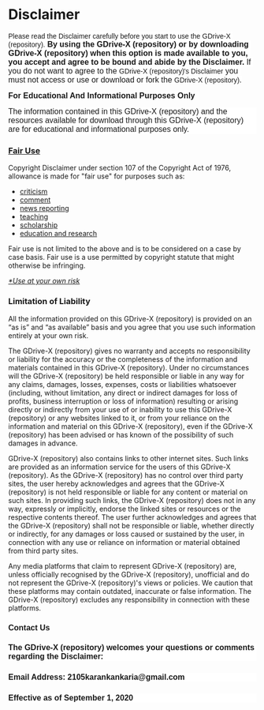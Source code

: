 <h1>Disclaimer</h1>

<p><span style="background-color: white;"><span style="font-family: Montserrat, sans-serif;"><span style="white-space: pre-wrap;">Please read the Disclaimer carefully before you start to use the GDrive-X (repository).</span></span></span><strong style="background-color: white; box-sizing: border-box; font-family: Montserrat, sans-serif; font-size: 16px; white-space: pre-wrap;"> By using the GDrive-X (repository) or by downloading GDrive-X (repository) when this option is made available to you, you accept and agree to be bound and abide by the Disclaimer. </strong><span style="background-color: white; font-family: Montserrat, sans-serif; font-size: 16px; white-space: pre-wrap;">If you do not want to agree to the </span><span style="background-color: white; font-family: Montserrat, sans-serif; white-space: pre-wrap;">GDrive-X (repository)'s Disclaimer</span><span style="background-color: white; font-family: Montserrat, sans-serif; font-size: 16px; white-space: pre-wrap;"> you must not access or use or download or fork the </span><span style="background-color: white; font-family: Montserrat, sans-serif; white-space: pre-wrap;">GDrive-X (repository)</span><span style="background-color: white; font-family: Montserrat, sans-serif; font-size: 16px; white-space: pre-wrap;">.</span></p>

<p><span style="background-color: white; font-family: Montserrat, sans-serif; font-size: 16px; white-space: pre-wrap;">​</span><strong style="background-color: white; box-sizing: border-box; font-family: Montserrat, sans-serif; font-size: 16px; white-space: pre-wrap;">For Educational And Informational Purposes Only &nbsp;</strong></p><p class="line-height-scale-3 font-scale-4 text-align-left" style="background-color: white; box-sizing: border-box; font-family: Roboto; font-size: 16px; line-height: 1.125; margin: 0px 0px 1.5em; min-height: 1em; white-space: pre-wrap;"><span style="box-sizing: border-box; font-family: Montserrat, sans-serif;">The information contained in this GDrive-X (repository) and the resources available for download through this GDrive-X (repository) are for educational and informational purposes only.</span></p>


<h3><u>Fair Use</u></h3>

<p>Copyright Disclaimer under section 107 of the Copyright Act of 1976, allowance is made for "fair use" for purposes such as:</p>

<ul>
   <li><u>criticism</u></li>
   
   <li><u>comment</u></li>
   
   <li><u>news reporting</u></li>
   
   <li><u>teaching</u></li>
   
   <li><u>scholarship</u></li>
   
   <li><u>education and research</u></li>
</ul>

<p>Fair use is not limited to the above and is to be considered on a case by case basis. Fair use is a use permitted by copyright statute that might otherwise be infringing.</p>

<u><i>*Use at your own risk</i></u>

<h3>Limitation of Liability</h3>

<p>All the information provided on this GDrive-X (repository) is provided on an “as is” and “as available” basis and you agree that you use such information entirely at your own risk.</p>

<p>The GDrive-X (repository) gives no warranty and accepts no responsibility or liability for the accuracy or the completeness of the information and materials contained in this GDrive-X (repository). Under no circumstances will the GDrive-X (repository) be held responsible or liable in any way for any claims, damages, losses, expenses, costs or liabilities whatsoever (including, without limitation, any direct or indirect damages for loss of profits, business interruption or loss of information) resulting or arising directly or indirectly from your use of or inability to use this GDrive-X (repository) or any websites linked to it, or from your reliance on the information and material on this GDrive-X (repository), even if the GDrive-X (repository) has been advised or has known of the possibility of such damages in advance.</p>

<p>GDrive-X (repository) also contains links to other internet sites. Such links are provided as an information service for the users of this GDrive-X (repository). As the GDrive-X (repository) has no control over third party sites, the user hereby acknowledges and agrees that the GDrive-X (repository) is not held responsible or liable for any content or material on such sites. In providing such links, the GDrive-X (repository) does not in any way, expressly or implicitly, endorse the linked sites or resources or the respective contents thereof. The user further acknowledges and agrees that the GDrive-X (repository) shall not be responsible or liable, whether directly or indirectly, for any damages or loss caused or sustained by the user, in connection with any use or reliance on information or material obtained from third party sites.</p>

<p>Any media platforms that claim to represent GDrive-X (repository) are, unless officially recognised by the GDrive-X (repository), unofficial and do not represent the GDrive-X (repository)'s views or policies. We caution that these platforms may contain outdated, inaccurate or false information. The GDrive-X (repository) excludes any responsibility in connection with these platforms.</p>

<h3><strong style="background-color: white; box-sizing: border-box; font-family: Montserrat, sans-serif; font-size: 16px; white-space: pre-wrap;">Contact Us</strong><h3><p class="line-height-scale-3 font-scale-4 text-align-left" style="background-color: white; box-sizing: border-box; font-family: Roboto; font-size: 16px; line-height: 1.125; margin: 0px 0px 1.5em; min-height: 1em; white-space: pre-wrap;"><span style="box-sizing: border-box; font-family: Montserrat, sans-serif;">The GDrive-X (repository) welcomes your questions or comments regarding the Disclaimer: &nbsp;</span></p><p class="line-height-scale-3 font-scale-4 text-align-left" style="background-color: white; box-sizing: border-box; font-family: Roboto; font-size: 16px; line-height: 1.125; margin: 0px 0px 1.5em; min-height: 1em; white-space: pre-wrap;"><span style="font-family: Montserrat, sans-serif;">Email Address: 2105karankankaria@gmail.com &nbsp;</span></p><p class="line-height-scale-3 font-scale-4 text-align-left" style="background-color: white; box-sizing: border-box; font-family: Roboto; font-size: 16px; line-height: 1.125; margin: 0px; min-height: 1em; white-space: pre-wrap;"><span style="box-sizing: border-box; font-family: Montserrat, sans-serif;">Effective as of September 1, 2020</span></p>
